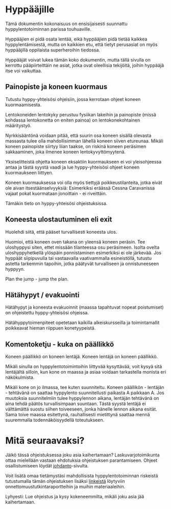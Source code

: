 # Hyppääjille

Tämä dokumentin kokonaisuus on ensisijaisesti suunnattu hyppylentotoiminnan parissa touhuaville.

Hyppääjien ei pidä osata lentää, eikä hyppääjien pidä tietää kaikkea hyppylentämisestä, mutta on kaikkien etu, että tietyt perusasiat on myös hyppääjillä oppilaista superheroihin tiedossa.

Hyppääjät voivat lukea tämän koko dokumentin, mutta tällä sivulla on kerrottu pääpiirteittäin ne asiat, jotka ovat oleellisia tekijöitä, joihin hyppääjä itse voi vaikuttaa.

## Painopiste ja koneen kuormaus

Tutustu hyppy-yhteisösi ohjeisiin, jossa kerrotaan ohjeet koneen kuormaamisesta.

Lentokoneiden lentokyky perustuu fysiikan lakeihin ja painopiste (missä kohdassa lentokonetta on eniten painoa) on lentokonekohtainen määritystyö.

Nyrkkisääntönä voidaan pitää, että suurin osa koneen sisällä olevasta massasta tulee olla mahdollisimman lähellä koneen siiven etureunaa. Mikäli koneen painopiste siirtyy liian taakse, on riskinä koneen peräsimen sakkaaminen, joka ilmenee koneen lentokyvyttömyytenä.

Yksiselitteistä ohjetta koneen eksaktiin kuormaukseen ei voi yleisohjeessa antaa ja tästä syystä vaadi ja lue hyppy-yhteisösi ohjeet koneen kuormaukseen liittyen.

Koneen kuormauksessa voi olla myös tiettyjä poikkeustilanteita, jotka eivät ole aivan itsestäänselvyyksiä:
Esimerkiksi eräässä Cessna Caravanissa vajaat pokat kuormataan jonoittain - ei riveittäin.

Tämäkin tieto on hyppy-yhteisösi ohjeistuksissa.

## Koneesta ulostautuminen eli exit

Huolehdi siitä, että pääset turvallisesti koneesta ulos.

Huomioi, että koneen oven takana on yleensä koneen peräsin. Tee uloshyppysi siten, ettet missään tilanteessa osu peräsimeen. Isolta ovelta uloshyppyhetkellä ylöspäin ponnistaminen esimerkiksi ei ole järkevää.
Jos hyppäät siipipuvulla tai vastaavalla vaativammalla esineistöllä, tutustu astetta tarkemmin tapoihin, jotka päätyvät turvalliseen ja onnistuneeseen hyppyyn.

Plan the jump - jump the plan.

## Hätähypyt / evakuointi

Hätähypyt ja koneesta evakuoinnit (maassa tapahtuvat nopeat poistumiset) on ohjeistettu hyppy-yhteisösi ohjeissa.

Hätähyppytoimenpiteet opetetaan kaikilla alkeiskursseilla ja toimintamallit poikkeavat hieman riippuen konetyypeistä.

## Komentoketju - kuka on päällikkö

Koneen päällikkö on koneen lentäjä. Koneen lentäjä on koneen päällikkö.

Mikäli sinulla on hyppylentotoimintoihin liittyvää kysyttävää, voit kysyä sitä lentäjältä silloin, kun kone on maassa ja asiaa voidaan tarkastella monista eri näkökulmista.

Mikäli kone on jo ilmassa, tee kuten suunniteltu. Koneen päällikön - lentäjän - tehtävänä on saattaa hyppylento suunnitellusti paikasta A paikkaan A. Jos muutoksia suunnitelmiin tulee hyppylennon aikana, lentäjän tehtävänä on aina tehdä päätös turvallisimpaan suuntaan. Tästä syystä lentäjä ei välttämättä suostu siihen toiveeseen, jonka hänelle lennon aikana esität. Sama toive maassa esitettynä, rauhallisesti mietittynä saattaa mennä suuremmalla todennäköisyydellä toteutukseen.

# Mitä seuraavaksi?

Jäikö tässä ohjeistuksessa joku asia kaihertamaan?
Laskuvarjotoimikunta ottaa mielellään vastaan ehdotuksia ohjeistuksen parantamiseen. Ohjeet osallistumiseen löydät [johdanto](SUMMARY.md)-sivulta.

Voit lisätä omaa tietämystäsi mahdollisista hyppylentotoiminnan riskeistä tutustumalla tämän ohjeistuksen lisäksi [linkeistä](linkit.md) löytyviin onnettomuustutkintaraportteihin ja muihin materiaaleihin.

Lyhyesti: Lue ohjeistus ja kysy kokeneemmilta, mikäli joku asia jää kaihertamaan.




